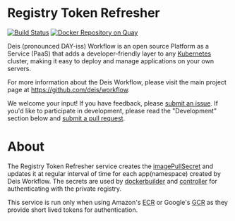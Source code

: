 # Registry Token Refresher
[![Build Status](https://ci.deis.io/job/registry-token-refresher/badge/icon)](https://ci.deis.io/job/registry-token-refresher)
[![Docker Repository on Quay](https://quay.io/repository/deisci/registry-token-refresher/status "Docker Repository on Quay")](https://quay.io/repository/deisci/registry-token-refresher)

Deis (pronounced DAY-iss) Workflow is an open source Platform as a Service (PaaS) that adds a developer-friendly layer to any [Kubernetes](http://kubernetes.io) cluster, making it easy to deploy and manage applications on your own servers.

For more information about the Deis Workflow, please visit the main project page at https://github.com/deis/workflow.

We welcome your input! If you have feedback, please [submit an issue][issues]. If you'd like to participate in development, please read the "Development" section below and [submit a pull request][prs].

# About
The Registry Token Refresher service creates the [imagePullSecret][imagePullSecrets] and updates it at regular interval of time for each app(namespace) created by Deis Workflow. The secrets are used by [dockerbuilder][dockerbuilder] and [controller][controller] for authenticating with the private registry.

This service is run only when using Amazon's [ECR][ecr] or Google's [GCR][gcr] as they provide short lived tokens for authentication.

[issues]: https://github.com/deis/workflow/issues
[prs]: https://github.com/deis/workflow/pulls
[imagePullSecrets]: http://kubernetes.io/docs/user-guide/images/#specifying-imagepullsecrets-on-a-pod
[dockerbuilder]: https://github.com/deis/dockerbuilder
[controller]: https://github.com/deis/controller
[ecr]: http://docs.aws.amazon.com/AmazonECR/latest/userguide/ECR_GetStarted.html
[gcr]: https://cloud.google.com/container-registry/
